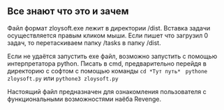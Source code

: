 ## Все знают что это и зачем
Файл формат zloysoft.exe  лежит в директории /dist.
Вставка задачи осуществляется правым кликом мыши.
Если пишет что загрузил 0 задач, то перетаскиваем папку /tasks в папку /dist.

Если не удаётся запустить exe файл, возможно запустить с помощью интерпретатора python.
Писать в cmd, предварительно перейдя в директорию с софтом с помощью команды ```cd *Тут путь* ```
```pythone zloysoft.py```
или
```pythone3 zloysoft.py```

Настоящий файл предназначен для ознакомления пользователя с функциональными возможностями наёба Revenge. 
